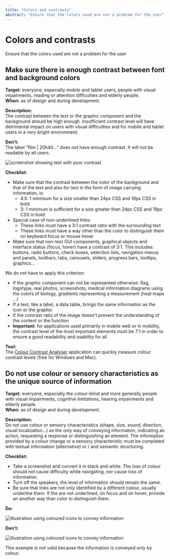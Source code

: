 ```yaml
---
title: "Colors and contrasts"
abstract: "Ensure that the colors used are not a problem for the user"
---
```


# Colors and contrasts

<p class="lead">Ensure that the colors used are not a problem for the user</p>




## Make sure there is enough contrast between font and background colors

**Target:** everyone, especially mobile and tablet users, people with visual impairments, reading or attention difficulties and elderly people.   
**When:** as of design and during development.

**Description:**  
The contrast between the text or the graphic component and the background should be high enough.
Insufficient contrast level will have detrimental impact on users with visual difficulties and for mobile and tablet users in a very bright environment.
    
**Don’t:**  
The label “film | 20h40…” does not have enough contrast. It will not be readable by all users.  

![screenshot showing text with poor contrast](../../images/contraste.png)

**Checklist:**


- Make sure that the contrast between the color of the background and that of the text and also for text in the form of image carrying information, is:
   - 4.5: 1 minimum for a size smaller than 24px <abbr>CSS </abbr> and 19px <abbr>CSS </abbr> in bold
   - 3: 1 minimum is sufficient for a size greater than 24px <abbr>CSS </abbr> and 19px <abbr>CSS </abbr> in bold
- Special case of non-underlined links:
   - These links must have a 3:1 contrast ratio with the surrounding text
   - These links must have a way other than the color to distinguish them on keyboard focus or mouse hover 
- Make sure that non-text GUI components, graphical objects and interface status (focus, hover) have a contrast of 3:1. This includes: buttons, radio buttons, check boxes, selection lists, navigation menus and panels, toolbars, tabs, carousels, sliders, progress bars, tooltips, graphics… 

We do not have to apply this criterion:
   - If the graphic component can not be represented otherwise: flag, logotype, real photos, screenshots, medical information diagrams using the colors of biology, gradients representing a measurement (heat maps …)
   - If a text, like a label, a data table, brings the same information as the icon or the graphic
   - If the contrast ratio of the image doesn't prevent the understanding of the content or the function
- **Important:** for applications used primarily in mobile web or in mobility, the contrast level of the most important elements must be 7:1 in order to ensure a good readability and usability for all


**Tool:**  
The [Colour Contrast Analyser](http://www.paciellogroup.com/resources/contrastanalyser/) application can quickly measure colour contrast levels (free for Windows and Mac).  
 



## Do not use colour or sensory characteristics as the unique source of information

**Target:** everyone, especially the colour-blind and more generally people with visual impairments, cognitive limitations, hearing impairments and elderly people.  
**When:** as of design and during development.

**Description:**  
Do not use colour or sensory characteristics (shape, size, sound, direction, visual localization…) as the only way of conveying information, indicating an action, requesting a response or distinguishing an element. The information provided by a colour change or a sensory characteristic must be completed with textual information (alternative) or / and semantic structuring.

**Checklist:**
- Take a screenshot and convert it in black and white. The loss of colour should not cause difficulty while navigating, nor cause loss of information.
- Turn off the speakers, the level of information should remain the same.
- Be sure that links are not only identified by a different colour, usually underline them. If the are not underlined, on focus and on hover, provide an another way than color to distinguish them.

**Do:**  

![illustration using coloured icons to convey information](../../images/couleur-ok.png)

**Don’t:**
  
![illustration using coloured icons to convey information](../../images/couleur-ko.png)  

This example is not valid because the information is conveyed only by colour.
